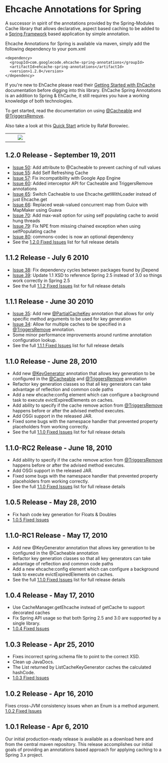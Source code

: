 # Ehcache Annotations for Spring #

A successor in spirit of the annotations provided by the Spring-Modules Cache library that allows declarative, aspect based caching to be added to a [Spring Framework](http://www.springsource.org) based application by simple annotation.

Ehcache Annotations for Spring is available via maven, simply add the following dependency to your pom.xml

```
<dependency>
  <groupId>com.googlecode.ehcache-spring-annotations</groupId>
  <artifactId>ehcache-spring-annotations</artifactId>
  <version>1.2.0</version>
</dependency>
```

If you're new to EhCache please read their [Getting Started with EhCache](http://ehcache.org/documentation/getting_started.html) documentation before digging into this library. EhCache Spring Annotations is an addition to Spring & EhCache, it still requires you have a working knowledge of both technologies.

To get started, read the documentation on using [@Cacheable](UsingCacheable.md) and [@TriggersRemove](UsingTriggersRemove.md).

Also take a look at this [Quick Start](http://blog.goyello.com/2010/07/29/quick-start-with-ehcache-annotations-for-spring/) article by Rafał Borowiec.



<table border='0'>
<tr>
<td>
<wiki:gadget url="http://www.ohloh.net/p/482071/widgets/project_users.xml" height="100" border="0"/><br>
</td>
<td>
<wiki:gadget url="http://www.ohloh.net/p/482071/widgets/project_partner_badge.xml" height="53" border="0"/><br>
</td>
<td>
<a href='https://ehcache-spring-annotations.ci.cloudbees.com/'><img src='http://web-static-cloudfront.s3.amazonaws.com/images/badges/BuiltOnDEV.png' /></a>
</td>
</tr>
</table>

## 1.2.0 Release - September 19, 2011 ##
  * [Issue 50](https://code.google.com/p/ehcache-spring-annotations/issues/detail?id=50): Add attribute to @Cacheable to prevent caching of null values
  * [Issue 55](https://code.google.com/p/ehcache-spring-annotations/issues/detail?id=55): Add Self Refreshing Cache
  * [Issue 57](https://code.google.com/p/ehcache-spring-annotations/issues/detail?id=57): Fix incompatibility with Google App Engine
  * [Issue 60](https://code.google.com/p/ehcache-spring-annotations/issues/detail?id=60): Added interceptor API for Cacheable and TriggersRemove annotations
  * [Issue 65](https://code.google.com/p/ehcache-spring-annotations/issues/detail?id=65): Switch Cacheable to use Ehcache.getWithLoader instead of just Ehcache.get
  * [Issue 66](https://code.google.com/p/ehcache-spring-annotations/issues/detail?id=66): Replaced weak-valued concurrent map from Guice with MapMaker using Guava
  * [Issue 70](https://code.google.com/p/ehcache-spring-annotations/issues/detail?id=70): Add max-wait option for using self populating cache to avoid hung threads
  * [Issue 79](https://code.google.com/p/ehcache-spring-annotations/issues/detail?id=79): Fix NPE from missing chained exception when using selfPopulating cache
  * [Issue 80](https://code.google.com/p/ehcache-spring-annotations/issues/detail?id=80): commons-codec is now an optional dependency
  * See the  [1.2.0 Fixed Issues](http://code.google.com/p/ehcache-spring-annotations/issues/list?can=1&q=label%3AMilestone-Release1.2.0) list for full release details

## 1.1.2 Release - July 6 2010 ##
  * [Issue 38](https://code.google.com/p/ehcache-spring-annotations/issues/detail?id=38): Fix dependency cycles between packages found by jDepend
  * [Issue 39](https://code.google.com/p/ehcache-spring-annotations/issues/detail?id=39): Update 1.1 XSD to reference Spring 2.5 instead of 3.0 so things work correctly in Spring 2.5
  * See the full [1.1.2 Fixed Issues](http://code.google.com/p/ehcache-spring-annotations/issues/list?can=1&q=label%3AMilestone-Release1.1.2) list for full release details

## 1.1.1 Release - June 30 2010 ##
  * [Issue 35](https://code.google.com/p/ehcache-spring-annotations/issues/detail?id=35): Add new [@PartialCacheKey](UsingPartialCacheKey.md) annotation that allows for only specific method arguments to be used for key generation
  * [Issue 34](https://code.google.com/p/ehcache-spring-annotations/issues/detail?id=34): Allow for multiple caches to be specified in a [@TriggersRemove](UsingTriggersRemove.md) annotation.
  * Some minor performance improvements around runtime annotation configuration lookup.
  * See the full [1.1.1 Fixed Issues](http://code.google.com/p/ehcache-spring-annotations/issues/list?can=1&q=label%3AMilestone-Release1.1.1) list for full release details

## 1.1.0 Release - June 28, 2010 ##
  * Add new [@KeyGenerator](UsingKeyGenerator.md) annotation that allows key generation to be configured in the [@Cacheable](UsingCacheable.md) and [@TriggersRemove](UsingTriggersRemove.md) annotation
  * Refactor key generation classes so that all key generators can take advantage of reflection and common code paths
  * Add a new ehcache:config element which can configure a background task to execute evictExpiredElements on caches.
  * Add ability to specify if the cache remove action from [@TriggersRemove](UsingTriggersRemove.md) happens before or after the advised method executes.
  * Add OSGi support in the released JAR.
  * Fixed some bugs with the namespace handler that prevented property placeholders from working correctly.
  * See the full [1.1.0 Fixed Issues](http://code.google.com/p/ehcache-spring-annotations/issues/list?can=1&q=label%3AMilestone-Release1.1.0) list for full release details


## 1.1.0-RC2 Release - June 18, 2010 ##
  * Add ability to specify if the cache remove action from [@TriggersRemove](UsingTriggersRemove.md) happens before or after the advised method executes.
  * Add OSGi support in the released JAR.
  * Fixed some bugs with the namespace handler that prevented property placeholders from working correctly.
  * See the full [1.1.0 Fixed Issues](http://code.google.com/p/ehcache-spring-annotations/issues/list?can=1&q=label%3AMilestone-Release1.1.0) list for full release details

## 1.0.5 Release - May 28, 2010 ##
  * Fix hash code key generation for Floats & Doubles
  * [1.0.5 Fixed Issues](http://code.google.com/p/ehcache-spring-annotations/issues/list?can=1&q=label%3AMilestone-Release1.0.5)

## 1.1.0-RC1 Release - May 17, 2010 ##
  * Add new @KeyGenerator annotation that allows key generation to be configured in the @Cacheable annotation
  * Refactor key generation classes so that all key generators can take advantage of reflection and common code paths
  * Add a new ehcache:config element which can configure a background task to execute evictExpiredElements on caches.
  * See the full [1.1.0 Fixed Issues](http://code.google.com/p/ehcache-spring-annotations/issues/list?can=1&q=label%3AMilestone-Release1.1.0) list for full release details

## 1.0.4 Release - May 17, 2010 ##
  * Use CacheManager.getEhcache instead of getCache to support decorated caches
  * Fix Spring API usage so that both Spring 2.5 and 3.0 are supported by a single library.
  * [1.0.4 Fixed Issues](http://code.google.com/p/ehcache-spring-annotations/issues/list?can=1&q=label%3AMilestone-Release1.0.4)

## 1.0.3 Release - Apr 25, 2010 ##
  * Fixes incorrect spring.schema file to point to the correct XSD.
  * Clean up JavaDocs.
  * The List returned by ListCacheKeyGenerator caches the calculated hashCode.
  * [1.0.3 Fixed Issues](http://code.google.com/p/ehcache-spring-annotations/issues/list?can=1&q=label%3AMilestone-Release1.0.3)

## 1.0.2 Release - Apr 16, 2010 ##
Fixes cross-JVM consistency issues when an Enum is a method argument.
[1.0.2 Fixed Issues](http://code.google.com/p/ehcache-spring-annotations/issues/list?can=1&q=label%3AMilestone-Release1.0.2)


## 1.0.1 Release - Apr 6, 2010 ##
Our initial production-ready release is available as a download here and from the central maven repository. This release accomplishes our initial goals of providing an annotations based approach for applying caching to a Spring 3.x project.